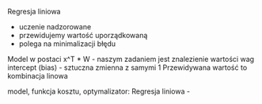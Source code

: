 Regresja liniowa
- uczenie nadzorowane
- przewidujemy wartość uporządkowaną
- polega na minimalizacji błędu

Model w postaci x^T * W - naszym zadaniem jest znalezienie wartości wag
intercept (bias) - sztuczna zmienna z samymi 1
Przewidywana wartość to kombinacja linowa


model, funkcja kosztu, optymalizator:
Regresja liniowa - 